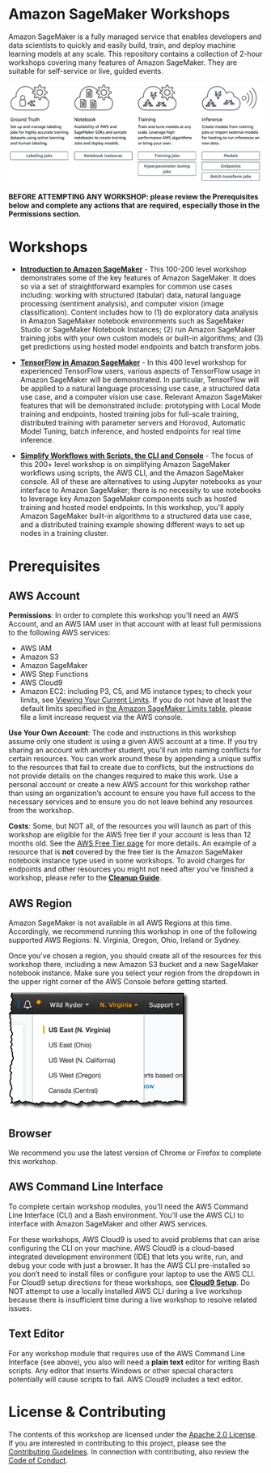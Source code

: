 # Amazon SageMaker Workshops

Amazon SageMaker is a fully managed service that enables developers and data scientists to quickly and easily build, train, and deploy machine learning models at any scale. This repository contains a collection of 2-hour workshops covering many features of Amazon SageMaker.  They are suitable for self-service or live, guided events.  

![Overview](./images/overview.png)

**BEFORE ATTEMPTING ANY WORKSHOP:  please review the Prerequisites below and complete any actions that are required, especially those in the Permissions section.**


# Workshops

- [**Introduction to Amazon SageMaker**](Introduction) - This 100-200 level workshop demonstrates some of the key features of Amazon SageMaker.  It does so via a set of straightforward examples for common use cases including: working with structured (tabular) data, natural language processing (sentiment analysis), and computer vision (image classification).  Content includes how to (1) do exploratory data analysis in Amazon SageMaker notebook environments such as SageMaker Studio or SageMaker Notebook Instances; (2) run Amazon SageMaker training jobs with your own custom models or built-in algorithms; and (3) get predictions using hosted model endpoints and batch transform jobs.

- [**TensorFlow in Amazon SageMaker**](TensorFlow) - In this 400 level workshop for experienced TensorFlow users, various aspects of TensorFlow usage in Amazon SageMaker will be demonstrated.  In particular, TensorFlow will be applied to a natural language processing use case, a structured data use case, and a computer vision use case.  Relevant Amazon SageMaker features that will be demonstrated include:  prototyping with Local Mode training and endpoints, hosted training jobs for full-scale training, distributed training with parameter servers and Horovod, Automatic Model Tuning, batch inference, and hosted endpoints for real time inference.

- [**Simplify Workflows with Scripts, the CLI and Console**](Simplify-Workflows) - The focus of this 200+ level workshop is on simplifying Amazon SageMaker workflows using scripts, the AWS CLI, and the Amazon SageMaker console.  All of these are alternatives to using Jupyter notebooks as your interface to Amazon SageMaker; there is no necessity to use notebooks to leverage key Amazon SageMaker components such as hosted training and hosted model endpoints. In this workshop, you'll apply Amazon SageMaker built-in algorithms to a structured data use case, and a distributed training example showing different ways to set up nodes in a training cluster.


# Prerequisites

## AWS Account

**Permissions**: In order to complete this workshop you'll need an AWS Account, and an AWS IAM user in that account with at least full permissions to the following AWS services: 

- AWS IAM
- Amazon S3
- Amazon SageMaker
- AWS Step Functions
- AWS Cloud9
- Amazon EC2:  including P3, C5, and M5 instance types; to check your limits, see [Viewing Your Current Limits](https://docs.aws.amazon.com/AWSEC2/latest/UserGuide/ec2-resource-limits.html).  If you do not have at least the default limits specified in [the Amazon SageMaker Limits table](https://docs.aws.amazon.com/general/latest/gr/sagemaker.html), please file a limit increase request via the AWS console.

**Use Your Own Account**: The code and instructions in this workshop assume only one student is using a given AWS account at a time. If you try sharing an account with another student, you'll run into naming conflicts for certain resources. You can work around these by appending a unique suffix to the resources that fail to create due to conflicts, but the instructions do not provide details on the changes required to make this work. Use a personal account or create a new AWS account for this workshop rather than using an organization’s account to ensure you have full access to the necessary services and to ensure you do not leave behind any resources from the workshop.

**Costs**: Some, but NOT all, of the resources you will launch as part of this workshop are eligible for the AWS free tier if your account is less than 12 months old. See the [AWS Free Tier page](https://aws.amazon.com/free/) for more details. An example of a resource that is **not** covered by the free tier is the Amazon SageMaker notebook instance type used in some workshops. To avoid charges for endpoints and other resources you might not need after you've finished a workshop, please refer to the [**Cleanup Guide**](./CleanupGuide). 


## AWS Region

Amazon SageMaker is not available in all AWS Regions at this time.  Accordingly, we recommend running this workshop in one of the following supported AWS Regions:  N. Virginia, Oregon, Ohio, Ireland or Sydney.

Once you've chosen a region, you should create all of the resources for this workshop there, including a new Amazon S3 bucket and a new SageMaker notebook instance. Make sure you select your region from the dropdown in the upper right corner of the AWS Console before getting started.

![Region selection screenshot](./images/region-selection.png)


## Browser

We recommend you use the latest version of Chrome or Firefox to complete this workshop.


## AWS Command Line Interface

To complete certain workshop modules, you'll need the AWS Command Line Interface (CLI) and a Bash environment. You'll use the AWS CLI to interface with Amazon SageMaker and other AWS services. 

For these workshops, AWS Cloud9 is used to avoid problems that can arise configuring the CLI on your machine. AWS Cloud9 is a cloud-based integrated development environment (IDE) that lets you write, run, and debug your code with just a browser. It has the AWS CLI pre-installed so you don’t need to install files or configure your laptop to use the AWS CLI. For Cloud9 setup directions for these workshops, see [**Cloud9 Setup**](Cloud9). Do NOT attempt to use a locally installed AWS CLI during a live workshop because there is insufficient time during a live workshop to resolve related issues.


## Text Editor

For any workshop module that requires use of the AWS Command Line Interface (see above), you also will need a **plain text** editor for writing Bash scripts. Any editor that inserts Windows or other special characters potentially will cause scripts to fail. AWS Cloud9 includes a text editor. 


# License & Contributing

The contents of this workshop are licensed under the [Apache 2.0 License](./LICENSE). 
If you are interested in contributing to this project, please see the [Contributing Guidelines](./contributing/CONTRIBUTING.md).  In connection with contributing, also review the [Code of Conduct](./contributing/CODE_OF_CONDUCT.md).


